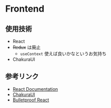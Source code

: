 # Frontend

## 使用技術

-   React
-   ~~Redux~~ は廃止
    -   `useContext` 使えば良いかなというお気持ち
-   ChakuraUI

## 参考リンク

-   [React Documentation](https://ja.legacy.reactjs.org/docs/getting-started.html)
-   [ChakuraUI](https://chakra-ui.com/)
-   [Bulletproof React](https://github.com/alan2207/bulletproof-react)
